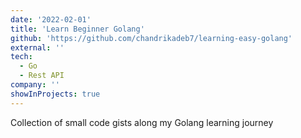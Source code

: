 ```yaml
---
date: '2022-02-01'
title: 'Learn Beginner Golang'
github: 'https://github.com/chandrikadeb7/learning-easy-golang'
external: ''
tech:
  - Go
  - Rest API
company: ''
showInProjects: true
---
```


Collection of small code gists along my Golang learning journey